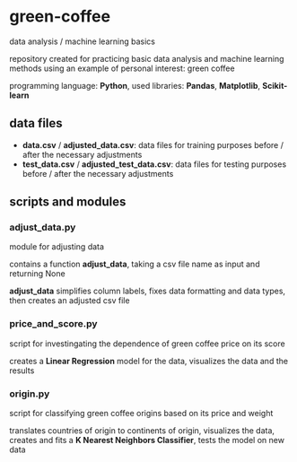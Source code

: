 # green-coffee

data analysis / machine learning basics

repository created for practicing basic data analysis and machine learning methods using an example of personal interest: green coffee

programming language: **Python**, used libraries: **Pandas**, **Matplotlib**, **Scikit-learn**

## data files

- **data.csv** / **adjusted_data.csv**: data files for training purposes before / after the necessary adjustments
- **test_data.csv** / **adjusted_test_data.csv**: data files for testing purposes before / after the necessary adjustments

## scripts and modules

### adjust_data.py

module for adjusting data

contains a function **adjust_data**, taking a csv file name as input and returning None

**adjust_data** simplifies column labels, fixes data formatting and data types, then creates an adjusted csv file

### price_and_score.py

script for investingating the dependence of green coffee price on its score

creates a **Linear Regression** model for the data, visualizes the data and the results

### origin.py

script for classifying green coffee origins based on its price and weight

translates countries of origin to continents of origin, visualizes the data, creates and fits a **K Nearest Neighbors Classifier**, tests the model on new data
